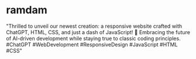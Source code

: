 # ramdam
"Thrilled to unveil our newest creation: a responsive website crafted with ChatGPT, HTML, CSS, and just a dash of JavaScript! 🚀 Embracing the future of AI-driven development while staying true to classic coding principles. #ChatGPT #WebDevelopment #ResponsiveDesign #JavaScript #HTML #CSS"
